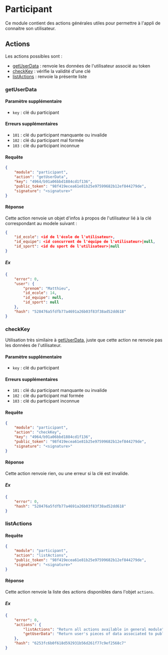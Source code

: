 # Participant

Ce module contient des actions générales utiles pour permettre à l'appli de connaitre son utilisateur.

## Actions

Les actions possibles sont :

- [getUserData](#getuserdata) : renvoie les données de l'utilisateur associé au token
- [checkKey](#checkkey) : vérifie la validité d'une clé
- [listActions](#listactions) : renvoie la présente liste

### getUserData

#### Paramètre supplémentaire

- `key` : clé du participant

#### Erreurs supplémentaires

- `101` : clé du participant manquante ou invalide
- `102` : clé du participant mal formée
- `103` : clé du participant inconnue

#### Requête

```JSON
{
    "module": "participant",
    "action": "getUserData",
    "key": "4964/b91a06bbd1884cd1f136",
    "public_token": "98f419ecea61e81b25e97599682b12ef844279de",
    "signature": "<signature>"
}
```

#### Réponse

Cette action renvoie un objet d'infos à propos de l'utilisateur lié à la clé correspondant au modele suivant :

```JSON
{
    "id_ecole": <id de l'école de l'utilisateur>,
    "id_equipe": <id concurrent de l'équipe de l'utilisateur>|null,
    "id_sport": <id du sport de l'utilisateur>|null
}
```

##### Ex

```JSON
{
    "error": 0,
    "user": {
        "prenom": "Matthieu",
        "id_ecole": 14,
        "id_equipe": null,
        "id_sport": null
    },
    "hash": "528476a5fdfb77a4691a26b03f83f38ad52dd618"
}
```

### checkKey

Utilisation très similaire à [getUserData](#getuserdata), juste que cette action ne renvoie pas les données de l'utilisateur.

#### Paramètre supplémentaire

- `key` : clé du participant

#### Erreurs supplémentaires

- `101` : clé du participant manquante ou invalide
- `102` : clé du participant mal formée
- `103` : clé du participant inconnue

#### Requête

```JSON
{
    "module": "participant",
    "action": "checkKey",
    "key": "4964/b91a06bbd1884cd1f136",
    "public_token": "98f419ecea61e81b25e97599682b12ef844279de",
    "signature": "<signature>"
}
```

#### Réponse

Cette action renvoie rien, ou une erreur si la clé est invalide.

##### Ex

```JSON
{
    "error": 0,
    "hash": "528476a5fdfb77a4691a26b03f83f38ad52dd618"
}
```

### listActions

#### Requête

```JSON
{
    "module": "participant",
    "action": "listActions",
    "public_token": "98f419ecea61e81b25e97599682b12ef844279de",
    "signature": "<signature>"
}
```

#### Réponse

Cette action renvoie la liste des actions disponibles dans l'objet `actions`.  

##### Ex

```JSON
{
    "error": 0,
    "actions": {
        "listActions": "Return all actions available in general module",
        "getUserData": "Return user's pieces of data associated to public token"
    },
    "hash": "6253fc6b0f618d592931b56d261f77c9ef2568c7"
}
```
